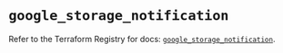 # `google_storage_notification`

Refer to the Terraform Registry for docs: [`google_storage_notification`](https://registry.terraform.io/providers/hashicorp/google-beta/6.2.0/docs/resources/google_storage_notification).
